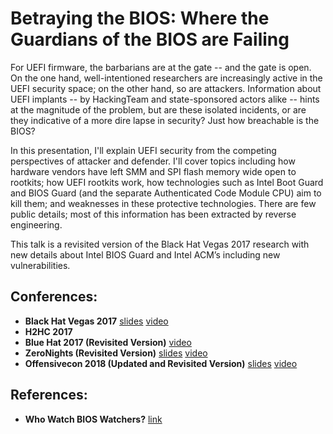 # Betraying the BIOS: Where the Guardians of the BIOS are Failing
For UEFI firmware, the barbarians are at the gate -- and the gate is open. On the one hand, well-intentioned researchers are increasingly active in the UEFI security space; on the other hand, so are attackers. Information about UEFI implants -- by HackingTeam and state-sponsored actors alike -- hints at the magnitude of the problem, but are these isolated incidents, or are they indicative of a more dire lapse in security? Just how breachable is the BIOS?

In this presentation, I'll explain UEFI security from the competing perspectives of attacker and defender. I'll cover topics including how hardware vendors have left SMM and SPI flash memory wide open to rootkits; how UEFI rootkits work, how technologies such as Intel Boot Guard and BIOS Guard (and the separate Authenticated Code Module CPU) aim to kill them; and weaknesses in these protective technologies. There are few public details; most of this information has been extracted by reverse engineering.

This talk is a revisited version of the Black Hat Vegas 2017 research with new details about Intel BIOS Guard and Intel ACM’s including new vulnerabilities.

## Conferences:
* **Black Hat Vegas 2017** [slides](https://github.com/REhints/BlackHat_2017/blob/master/Betraying%20the%20BIOS.pdf) [video](https://www.youtube.com/watch?v=Dfl2JI2eLc8)
* **H2HC 2017**
* **Blue Hat 2017 (Revisited Version)** [video](https://www.youtube.com/watch?v=a2A-iuAGkSM)
* **ZeroNights (Revisited Version)** [slides](https://github.com/REhints/Publications/blob/master/Conferences/Betraying%20the%20BIOS/ZeroNights_17%5Bv1.5%5D.pdf) [video](https://www.youtube.com/watch?v=mTuA68JHJdw)
* **Offensivecon 2018 (Updated and Revisited Version)** [slides](https://github.com/REhints/Publications/blob/master/Conferences/Betraying%20the%20BIOS/Offensivecon_18%5Bv2.0%5D.pdf) [video](https://www.youtube.com/watch?v=kSQVGFbTfqE)

## References:
* **Who Watch BIOS Watchers?** [link](https://medium.com/@matrosov/bypass-intel-boot-guard-cc05edfca3a9)
